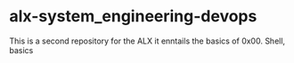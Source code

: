 # alx-system_engineering-devops

This is a second repository for the ALX it enntails the basics of 0x00. Shell, basics
